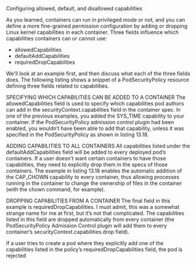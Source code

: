 Configuring allowed, default, and disallowed capabilities

As you learned, containers can run in privileged mode or not, and you can define a more fine-grained permission configuration by adding or dropping Linux kernel capabilities in each container. Three fields influence which capabilities containers can or cannot use:
* allowedCapabilities
* defaultAddCapabilities
* requiredDropCapabilities

We'll look at an example first, and then discuss what each of the three fields does. The following listing shows a snippet of a PodSecurityPolicy resource defining three fields related to capabilities.

SPECIFYING WHICH CAPABILITIES CAN BE ADDED TO A CONTAINER
The allowedCapabilities field is used to specify which capabilities pod authors can add in the securityContext.capabilities field in the container spec. In one of the previous examples, you added the SYS_TIME capability to your container. If the PodSecurityPolicy admission control plugin had been enabled, you wouldn’t have been able to add that capability, unless it was specified in the PodSecurityPolicy as shown in listing 13.18.

ADDING CAPABILITIES TO ALL CONTAINERS
All capabilities listed under the defaultAddCapabilities field will be added to every deployed pod’s containers. If a user doesn’t want certain containers to have those capabilities, they need to explicitly drop them in the specs of those containers.
The example in listing 13.18 enables the automatic addition of the CAP_CHOWN capability to every container, thus allowing processes running in the container to change the ownership of files in the container (with the chown command, for example).

DROPPING CAPABILITIES FROM A CONTAINER
The final field in this example is requiredDropCapabilities. I must admit, this was a somewhat strange name for me at first, but it’s not that complicated. The capabilities listed in this field are dropped automatically from every container (the PodSecurityPolicy Admission Control plugin will add them to every container’s securityContext.capabilities.drop field).

If a user tries to create a pod where they explicitly add one of the capabilities listed in the policy’s requiredDropCapabilities field, the pod is rejected

